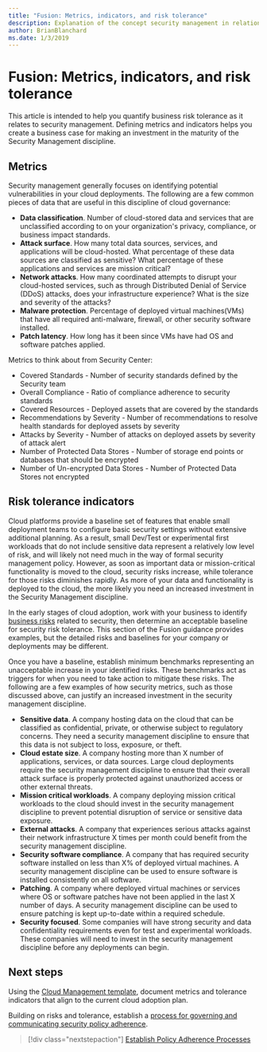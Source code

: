 ```yaml
---
title: "Fusion: Metrics, indicators, and risk tolerance"
description: Explanation of the concept security management in relation to cloud governance
author: BrianBlanchard
ms.date: 1/3/2019
---
```


# Fusion: Metrics, indicators, and risk tolerance

This article is intended to help you quantify business risk tolerance as it relates to security management. Defining metrics and indicators helps you create a business case for making an investment in the maturity of the Security Management discipline.

## Metrics 

Security management generally focuses on identifying potential vulnerabilities in your cloud deployments. The following are a few common pieces of data that are useful in this discipline of cloud governance:

- **Data classification**. Number of cloud-stored data and services that are unclassified according to on your organization's privacy, compliance, or business impact standards.
- **Attack surface**. How many total data sources, services, and applications will be cloud-hosted. What percentage of these data sources are classified as sensitive? What percentage of these applications and services are mission critical?
- **Network attacks**. How many coordinated attempts to disrupt your cloud-hosted services, such as through Distributed Denial of Service (DDoS) attacks, does your infrastructure experience? What is the size and severity of the attacks?
- **Malware protection**. Percentage of deployed virtual machines(VMs) that have all required anti-malware, firewall, or other security software installed.
- **Patch latency**. How long has it been since VMs have had OS and software patches applied.

Metrics to think about from Security Center:

* Covered Standards - Number of security standards defined by the Security team
* Overall Compliance - Ratio of compliance adherence to security standards
* Covered Resources - Deployed assets that are covered by the standards
* Recommendations by Severity - Number of recommendations to resolve health standards for deployed assets by severity
* Attacks by Severity - Number of attacks on deployed assets by severity of attack alert
* Number of Protected Data Stores - Number of storage end points or databases that should be encrypted
* Number of Un-encrypted Data Stores - Number of Protected Data Stores not encrypted


## Risk tolerance indicators

Cloud platforms provide a baseline set of features that enable small deployment teams to configure basic security settings without extensive additional planning. As a result, small Dev/Test or experimental first workloads that do not include sensitive data represent a relatively low level of risk, and will likely not need much in the way of formal security management policy. However, as soon as important data or mission-critical functionality is moved to the cloud, security risks increase, while tolerance for those risks diminishes rapidly. As more of your data and functionality is deployed to the cloud, the more likely you need an increased investment in the Security Management discipline.

In the early stages of cloud adoption, work with your business to identify [business risks](business-risks.md) related to security, then determine an acceptable baseline for security risk tolerance. This section of the Fusion guidance provides examples, but the detailed risks and baselines for your company or deployments may be different.

Once you have a baseline, establish minimum benchmarks representing an unacceptable increase in your identified risks. These benchmarks act as triggers for when you need to take action to mitigate these risks. The following are a few examples of how security metrics, such as those discussed above, can justify an increased investment in the security management discipline.

- **Sensitive data**. A company hosting data on the cloud that can be classified as confidential, private, or otherwise subject to regulatory concerns. They need a security management discipline to ensure that this data is not subject to loss, exposure, or theft.
- **Cloud estate size**. A company hosting more than X number of applications, services, or data sources. Large cloud deployments require the security management discipline to ensure that their overall attack surface is properly protected against unauthorized access or other external threats.
- **Mission critical workloads**. A company deploying mission critical workloads to the cloud should invest in the security management discipline to prevent potential disruption of service or sensitive data exposure.
- **External attacks**. A company that experiences serious attacks against their network infrastructure X times per month could benefit from the security management discipline.  
- **Security software compliance**. A company that has required security software installed on less than X% of deployed virtual machines. A security management discipline can be used to ensure software is installed consistently on all software.
- **Patching**. A company where deployed virtual machines or services where OS or software patches have not been applied in the last X number of days. A security management discipline can be used to ensure patching is kept up-to-date within a required schedule.
- **Security focused**. Some companies will have strong security and data confidentiality requirements even for test and experimental workloads. These companies will need to invest in the security management discipline before any deployments can begin.


## Next steps

Using the [Cloud Management template](./template.md), document metrics and tolerance indicators that align to the current cloud adoption plan.

Building on risks and tolerance, establish a [process for governing and communicating security policy adherence](processes.md).

> [!div class="nextstepaction"]
> [Establish Policy Adherence Processes](./processes.md)
